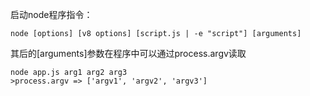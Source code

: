 启动node程序指令：

```shell
node [options] [v8 options] [script.js | -e "script"] [arguments]
```

其后的[arguments]参数在程序中可以通过process.argv读取
```shell
node app.js arg1 arg2 arg3
>process.argv => ['argv1', 'argv2', 'argv3']
```
